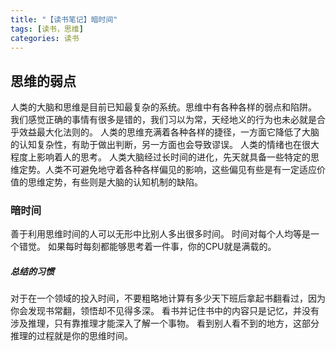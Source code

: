 ```yaml
---
title: "【读书笔记】暗时间"
tags: [读书，思维]
categories: 读书
---
```


## 思维的弱点
人类的大脑和思维是目前已知最复杂的系统。思维中有各种各样的弱点和陷阱。
我们感觉正确的事情有很多是错的，我们习以为常，天经地义的行为也未必就是合乎效益最大化法则的。
人类的思维充满着各种各样的捷径，一方面它降低了大脑的认知复杂性，有助于做出判断，另一方面也会导致谬误。
人类的情绪也在很大程度上影响着人的思考。
人类大脑经过长时间的进化，先天就具备一些特定的思维定势。人类不可避免地守着各种各样偏见的影响，这些偏见有些是有一定适应价值的思维定势，有些则是大脑的认知机制的缺陷。

### 暗时间
善于利用思维时间的人可以无形中比别人多出很多时间。
时间对每个人均等是一个错觉。
如果每时每刻都能够思考着一件事，你的CPU就是满载的。

##### 总结的习惯
对于在一个领域的投入时间，不要粗略地计算有多少天下班后拿起书翻看过，因为你会发现书常翻，领悟却不见得多深。
看书并记住书中的内容只是记忆，并没有涉及推理，只有靠推理才能深入了解一个事物。
看到别人看不到的地方，这部分推理的过程就是你的思维时间。
